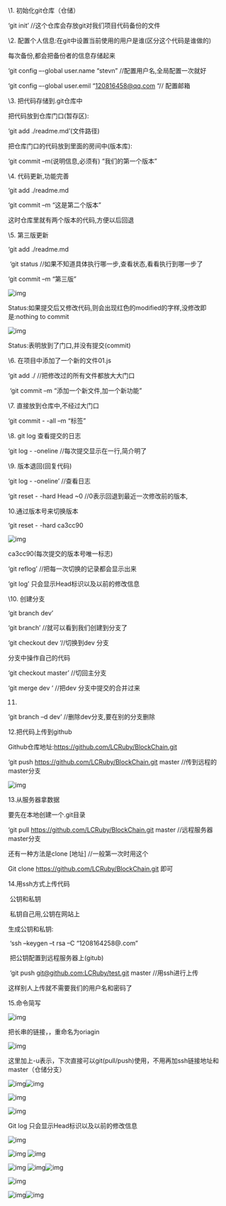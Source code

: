  

\1.  初始化git仓库（仓储）

‘git init’   //这个仓库会存放git对我们项目代码备份的文件

 

\2.  配置个人信息:在git中设置当前使用的用户是谁(区分这个代码是谁做的)

每次备份,都会把备份者的信息存储起来

‘git config –-global user.name “stevn”   //配置用户名,全局配置一次就好

‘git config –-global user.emil “[120816458@qq.com](mailto:120816458@qq.com) “// 配置邮箱

 

\3.       把代码存储到.git仓库中

把代码放到仓库门口(暂存区):

‘git  add  ./readme.md’(文件路径)

把仓库门口的代码放到里面的房间中(版本库):

‘git commit –m(说明信息,必须有) “我们的第一个版本”

 

\4.       代码更新,功能完善

‘git add ./readme.md

‘git commit –m “这是第二个版本”

这时仓库里就有两个版本的代码,方便以后回退

 

\5.       第三版更新

‘git add ./readme.md

​        ‘git status //如果不知道具体执行哪一步,查看状态,看看执行到哪一步了

‘git commit –m “第三版” 

![img](file:///C:\Users\Steven\AppData\Local\Temp\msohtmlclip1\01\clip_image002.jpg)

Status:如果提交后又修改代码,则会出现红色的modified的字样,没修改即是:nothing to commit 

![img](file:///C:\Users\Steven\AppData\Local\Temp\msohtmlclip1\01\clip_image004.jpg)

Status:表明放到了门口,并没有提交(commit)

 

\6.       在项目中添加了一个新的文件01.js

‘git add  ./    //把修改过的所有文件都放大大门口

​        ‘git commit  –m “添加一个新文件,加一个新功能”

 

\7.       直接放到仓库中,不经过大门口

‘git commit  - -all  –m “标签”

 

\8.       git log 查看提交的日志

‘git log - -oneline   //每次提交显示在一行,简介明了

 

\9.       版本退回(回复代码)

‘git log - -oneline’  //查看日志

‘git reset - -hard Head ~0   //0表示回退到最近一次修改前的版本,

 

10.通过版本号来切换版本

‘git reset - -hard ca3cc90

![img](file:///C:\Users\Steven\AppData\Local\Temp\msohtmlclip1\01\clip_image005.png)

ca3cc90(每次提交的版本号唯一标志)

 

‘git reflog’   //把每一次切换的记录都会显示出来

‘git log’ 只会显示Head标识以及以前的修改信息

 

 

\10.   创建分支

‘git branch dev’

‘git branch’  //就可以看到我们创建到分支了

‘git checkout dev ‘//切换到dev 分支

分支中操作自己的代码

‘git checkout master’ //切回主分支

‘git merge dev ‘ //把dev 分支中提交的合并过来

 

11.

‘git branch –d dev’  //删除dev分支,要在别的分支删除

 

 

12.把代码上传到github

Github仓库地址:https://github.com/LCRuby/BlockChain.git

‘git  push  <https://github.com/LCRuby/BlockChain.git> master  //传到远程的master分支

 

![img](file:///C:\Users\Steven\AppData\Local\Temp\msohtmlclip1\01\clip_image006.png)

13.从服务器拿数据

要先在本地创建一个.git目录

‘git pull <https://github.com/LCRuby/BlockChain.git> master  //远程服务器master分支

 

还有一种方法是clone [地址]  //一般第一次时用这个

Git clone <https://github.com/LCRuby/BlockChain.git> 即可

 

14.用ssh方式上传代码

​        公钥和私钥

​        私钥自己用,公钥在网站上

生成公钥和私钥:

​        ‘ssh –keygen –t rsa –C  “1208164258@.com”

​        把公钥配置到远程服务器上(gitub)

​        ‘git push [git@github.com:LCRuby/test.git](mailto:git@github.com:LCRuby/test.git) master  //用ssh进行上传

这样别人上传就不需要我们的用户名和密码了

 

15.命令简写

 

![img](file:///C:\Users\Steven\AppData\Local\Temp\msohtmlclip1\01\clip_image007.png)

把长串的链接，，重命名为oriagin

 

![img](file:///C:\Users\Steven\AppData\Local\Temp\msohtmlclip1\01\clip_image008.png)

 

这里加上-u表示，下次直接可以git(pull/push)使用，不用再加ssh链接地址和master（仓储分支）

 

 

 

 

 

![img](file:///C:\Users\Steven\AppData\Local\Temp\msohtmlclip1\01\clip_image010.jpg)![img](file:///C:\Users\Steven\AppData\Local\Temp\msohtmlclip1\01\clip_image012.jpg)

![img](file:///C:\Users\Steven\AppData\Local\Temp\msohtmlclip1\01\clip_image013.png)

![img](file:///C:\Users\Steven\AppData\Local\Temp\msohtmlclip1\01\clip_image015.jpg)

Git log 只会显示Head标识以及以前的修改信息

 ![img](file:///C:\Users\Steven\AppData\Local\Temp\msohtmlclip1\01\clip_image017.jpg)

![img](file:///C:\Users\Steven\AppData\Local\Temp\msohtmlclip1\01\clip_image019.jpg) ![img](file:///C:\Users\Steven\AppData\Local\Temp\msohtmlclip1\01\clip_image021.jpg)

![img](file:///C:\Users\Steven\AppData\Local\Temp\msohtmlclip1\01\clip_image023.jpg) ![img](file:///C:\Users\Steven\AppData\Local\Temp\msohtmlclip1\01\clip_image025.jpg)![img](file:///C:\Users\Steven\AppData\Local\Temp\msohtmlclip1\01\clip_image027.jpg)

![img](file:///C:\Users\Steven\AppData\Local\Temp\msohtmlclip1\01\clip_image029.jpg)

![img](file:///C:\Users\Steven\AppData\Local\Temp\msohtmlclip1\01\clip_image031.jpg)![img](file:///C:\Users\Steven\AppData\Local\Temp\msohtmlclip1\01\clip_image033.jpg)